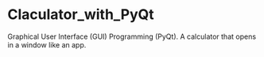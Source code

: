 # Claculator_with_PyQt
Graphical User Interface (GUI) Programming (PyQt).
A calculator that opens in a window like an app.
